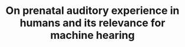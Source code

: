 ---
# Determines which paper appears first (lowest number (0) appears first)
sequence_id: 10

# Paper title
title: On prenatal auditory experience in humans and its relevance for machine hearing

# Paper authors
authors: Vogelsang, Marin*; Vogelsang, Lukas; Diamond, Sidney; Sinha, Pawan

# Link to the paper's pdf (place in the `assets/pdf/papers` directory)
paper: 10.pdf

# Link to the paper's pdf (place in the `assets/pdf/papers` directory)
poster: 10.pdf
---